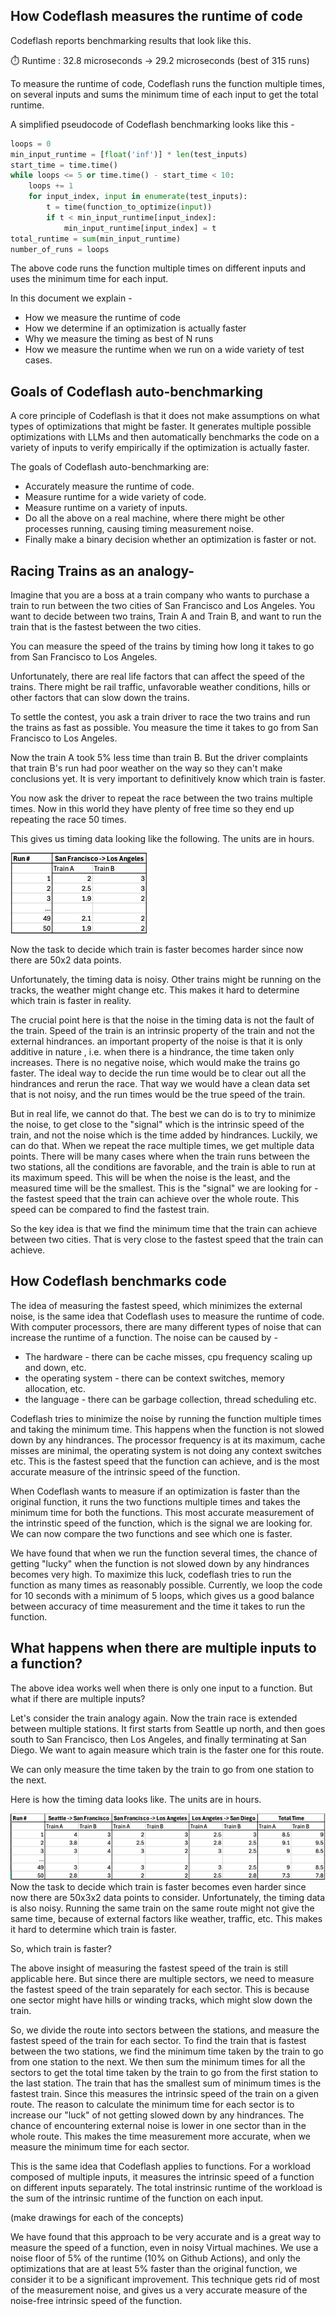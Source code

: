 ## How Codeflash measures the runtime of code

Codeflash reports benchmarking results that look like this.

⏱️ Runtime : 32.8 microseconds → 29.2 microseconds (best of 315 runs)

To measure the runtime of code, Codeflash runs the function multiple times, on several inputs 
and sums the minimum time of each input to get the total runtime.

A simplified pseudocode of Codeflash benchmarking looks like this -

```python
loops = 0
min_input_runtime = [float('inf')] * len(test_inputs)
start_time = time.time()
while loops <= 5 or time.time() - start_time < 10:
    loops += 1
    for input_index, input in enumerate(test_inputs):
        t = time(function_to_optimize(input))
        if t < min_input_runtime[input_index]:
            min_input_runtime[input_index] = t
total_runtime = sum(min_input_runtime)
number_of_runs = loops
```

The above code runs the function multiple times on different inputs and uses the minimum time for each input.

In this document we explain -
- How we measure the runtime of code
- How we determine if an optimization is actually faster
- Why we measure the timing as best of N runs
- How we measure the runtime when we run on a wide variety of test cases.

## Goals of Codeflash auto-benchmarking

A core principle of Codeflash is that it does not make assumptions
on what types of optimizations that might be faster. It generates multiple possible optimizations with LLMs and then automatically benchmarks the code 
on a variety of inputs to verify empirically if the optimization is actually faster.

The goals of Codeflash auto-benchmarking are:
- Accurately measure the runtime of code.
- Measure runtime for a wide variety of code.
- Measure runtime on a variety of inputs.
- Do all the above on a real machine, where there might be other processes running, causing timing measurement noise.
- Finally make a binary decision whether an optimization is faster or not.

## Racing Trains as an analogy-

Imagine that you are a boss at a train company who wants to purchase a train to run between the two cities of San Francisco and Los Angeles.
You want to decide between two trains, Train A and Train B, and want to run the train that is the fastest between the two cities.

You can measure the speed of the trains by timing how long it takes to go from San Francisco to Los Angeles.

Unfortunately, there are real life factors that can affect the speed of the trains. There might 
be rail traffic, unfavorable weather conditions, hills or other factors that can slow down the trains.

To settle the contest, you ask a train driver to race the two trains and run the trains as fast as possible.
You measure the time it takes to go from San Francisco to Los Angeles.

Now the train A took 5% less time than train B. But the driver complaints that
train B's run had poor weather on the way so they can't make conclusions yet. It is very important to definitively
know which train is faster.

You now ask the driver to repeat the race between the two trains multiple times.
Now in this world they have plenty of free time so they end up repeating the race 50 times.

This gives us timing data looking like the following. The units are in hours.

![img_2.png](img_2.png)

Now the task to decide which train is faster becomes harder since now there are 50x2 data points.

Unfortunately, the timing data is noisy. Other trains might be running on the tracks, the weather might change etc.
This makes it hard to determine which train is faster in reality.

The crucial point here is that the noise in the timing data is not the fault of the train.
Speed of the train is an intrinsic property of the train and not the external hindrances.
an important property of the noise is that it is only additive in nature , i.e. when there is a hindrance, the time taken only increases.
There is no negative noise, which would make the trains go faster.
The ideal way to decide the run time would be to clear out all the hindrances and rerun the race.
That way we would have a clean data set that is not noisy, and the run times would be the true speed of the train.

But in real life, we cannot do that. The best we can do is to try to minimize the noise, 
to get close to the "signal" which is the intrinsic speed of the train, and not the noise which is the time added by hindrances.
Luckily, we can do that. When we repeat the race multiple times, we get multiple data points.
There will be many cases where when the train runs between the two stations, all the conditions are favorable,
and the train is able to run at its maximum speed. This will be when the noise is the least, and the
measured time will be the smallest. This is the "signal" we are looking for - the fastest speed that the train 
can achieve over the whole route. This speed can be compared to find the fastest train.

So the key idea is that we find the minimum time that the train can achieve between two cities. That is very close to the fastest speed that the train can achieve.

## How Codeflash benchmarks code

The idea of measuring the fastest speed, which minimizes the external noise, is the same idea that Codeflash uses to measure the runtime of code.
With computer processors, there are many different types of noise that can increase the runtime of a function.
The noise can be caused by -
- The hardware - there can be cache misses, cpu frequency scaling up and down, etc.
- the operating system - there can be context switches, memory allocation, etc.
- the language - there can be garbage collection, thread scheduling etc.

Codeflash tries to minimize the noise by running the function multiple times and taking the minimum time.
This happens when the function is not slowed down by any hindrances. The processor frequency is at its maximum,
cache misses are minimal, the operating system is not doing any context switches etc.
This is the fastest speed that the function can achieve, and is the most accurate measure of the intrinsic speed of the function.

When Codeflash wants to measure if an optimization is faster than the original function, it runs the two functions
multiple times and takes the minimum time for both the functions. This most accurate measurement of the
intrinstic speed of the function, which is the signal we are looking for. We can now compare the two functions and see which one is faster.

We have found that when we run the function several times, the chance of getting "lucky" when the function is not 
slowed down by any hindrances becomes very high. To maximize this luck, codeflash tries to run the function as many times as reasonably possible.
Currently, we loop the code for 10 seconds with a minimum of 5 loops, which gives us a good balance between accuracy of time measurement and the time it takes to run the function.

## What happens when there are multiple inputs to a function?

The above idea works well when there is only one input to a function. But what if there are multiple inputs?

Let's consider the train analogy again. Now the train race is extended between multiple stations. It first starts from Seattle up north, 
and then goes south to San Francisco, then Los Angeles, and finally terminating at San Diego. We want to again measure 
which train is the faster one for this route.

We can only measure the time taken by the train to go from one station to the next.

Here is how the timing data looks like. The units are in hours.

![img_1.png](img_1.png)
Now the task to decide which train is faster becomes even harder since now there are 50x3x2 data points to consider.
Unfortunately, the timing data is also noisy. Running the same train on the same route might not give the same time, because 
of external factors like weather, traffic, etc. This makes it hard to determine which train is faster.

So, which train is faster?

The above insight of measuring the fastest speed of the train is still applicable here. But since there are multiple 
sectors, we need to measure the fastest speed of the train separately for each sector. This is because one sector might
have hills or winding tracks, which might slow down the train. 

So, we divide the route into sectors between the stations,
and measure the fastest speed of the train for each sector. To find the train that is fastest between the two stations, we find the minimum time taken by the train to go from one station to the next.
We then sum the minimum times for all the sectors to get the total time taken by the train to go from the first station to the last station.
The train that has the smallest sum of minimum times is the fastest train. Since this measures the intrinsic speed of the 
train on a given route. The reason to calculate the minimum time for each sector is to increase our "luck" of not 
getting slowed down by any hindrances. The chance of encountering external noise is lower in one sector than in the whole route.
This makes the time measurement more accurate, when we measure the minimum time for each sector.


This is the same idea that Codeflash applies to functions. For a workload composed of multiple inputs,
it measures the intrinsic speed of a function on different inputs separately.
The total instrinsic runtime of the workload is the sum of the intrinsic runtime of the function on each input.

(make drawings for each of the concepts)

We have found that this approach to be very accurate and is a great way to measure the speed of a function, even in noisy Virtual machines.
We use a noise floor of 5% of the runtime (10% on Github Actions), and only the optimizations that are at least 5% faster than the original function, we consider it to be a significant improvement.
This technique gets rid of most of the measurement noise, and gives us a very accurate measure of the noise-free intrinsic speed of the function.

